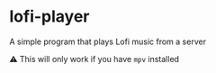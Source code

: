 # lofi-player
A simple program that plays Lofi music from a server

⚠️ This will only work if you have `mpv` installed
